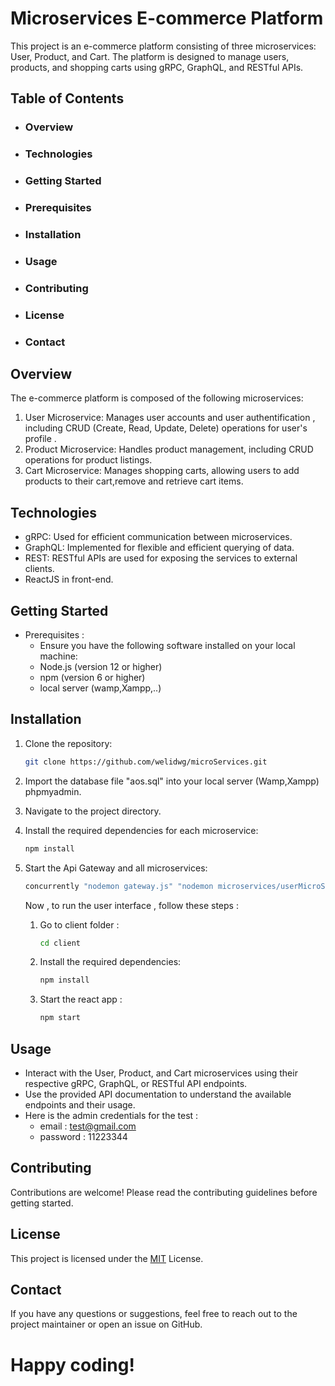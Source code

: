 # Microservices E-commerce Platform

This project is an e-commerce platform consisting of three microservices: User, Product, and Cart. The platform is designed to manage users, products, and shopping carts using gRPC, GraphQL, and RESTful APIs.

## Table of Contents

- ### Overview
- ### Technologies
- ### Getting Started
- ### Prerequisites
- ### Installation
- ### Usage
- ### Contributing
- ### License
- ### Contact

## Overview

The e-commerce platform is composed of the following microservices:

1. User Microservice: Manages user accounts and user authentification , including CRUD (Create, Read, Update, Delete) operations for user's profile .
2. Product Microservice: Handles product management, including CRUD operations for product listings.
3. Cart Microservice: Manages shopping carts, allowing users to add products to their cart,remove and retrieve cart items.

## Technologies

- gRPC: Used for efficient communication between microservices.
- GraphQL: Implemented for flexible and efficient querying of data.
- REST: RESTful APIs are used for exposing the services to external clients.
- ReactJS in front-end.

## Getting Started

- Prerequisites :
  - Ensure you have the following software installed on your local machine:
  - Node.js (version 12 or higher)
  - npm (version 6 or higher)
  - local server (wamp,Xampp,..)

## Installation

1.  Clone the repository:

    ```bash
    git clone https://github.com/welidwg/microServices.git
    ```

2.  Import the database file "aos.sql" into your local server (Wamp,Xampp) phpmyadmin.
3.  Navigate to the project directory.
4.  Install the required dependencies for each microservice:
    ```bash
    npm install
    ```
5.  Start the Api Gateway and all microservices:

    ```bash
    concurrently "nodemon gateway.js" "nodemon microservices/userMicroService.js" "nodemon microservices/productMicroService.js" "nodemon microservices/cartMicroService.js"
    ```

    <!-- ```bash
    nodemon .\cartMicroService.js
    ```

    ```bash
    nodemon  .\productMicroService.js
    ```

    ```bash
    nodemon .\userMicroService.js
    ``` -->

    Now , to run the user interface , follow these steps :

    1.  Go to client folder :

        ```bash
        cd client
        ```

    2.  Install the required dependencies:

        ```bash
        npm install

        ```

    3.  Start the react app :

        ```bash
        npm start

        ```

## Usage

- Interact with the User, Product, and Cart microservices using their respective gRPC, GraphQL, or RESTful API endpoints.
- Use the provided API documentation to understand the available endpoints and their usage.
- Here is the admin credentials for the test :
  - email : test@gmail.com
  - password : 11223344

## Contributing

Contributions are welcome! Please read the contributing guidelines before getting started.

## License

This project is licensed under the [MIT](https://choosealicense.com/licenses/mit/) License.

## Contact

If you have any questions or suggestions, feel free to reach out to the project maintainer or open an issue on GitHub.

# Happy coding!
